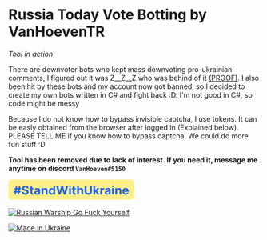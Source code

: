 # Russia Today Vote Botting by VanHoevenTR



_Tool in action_

There are downvoter bots who kept mass downvoting pro-ukrainian comments, I figured out it was Z__Z__Z who was behind of it [(PROOF)](https://github.com/VanHoevenTR/Russia-Today-Vote-Botting/tree/main/Images/Proof). I also been hit by these bots and my account now got banned, so I decided to create my own bots written in C# and fight back :D. I'm not good in C#, so code might be messy

Because I do not know how to bypass invisible captcha, I use tokens. It can be easly obtained from the browser after logged in (Explained below). PLEASE TELL ME if you know how to bypass captcha. We could do more fun stuff :D

**Tool has been removed due to lack of interest. If you need it, message me anytime on discord `VanHoeven#5150`**

[![Stand With Ukraine](https://raw.githubusercontent.com/vshymanskyy/StandWithUkraine/main/badges/StandWithUkraine.svg)](https://stand-with-ukraine.pp.ua)

[![Russian Warship Go Fuck Yourself](https://raw.githubusercontent.com/vshymanskyy/StandWithUkraine/main/badges/RussianWarship.svg)](https://stand-with-ukraine.pp.ua)

[![Made in Ukraine](https://img.shields.io/badge/made_in-ukraine-ffd700.svg?labelColor=0057b7)](https://stand-with-ukraine.pp.ua)

